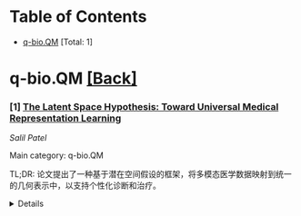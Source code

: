 <div id=toc></div>

# Table of Contents

- [q-bio.QM](#q-bio.QM) [Total: 1]


<div id='q-bio.QM'></div>

# q-bio.QM [[Back]](#toc)

### [1] [The Latent Space Hypothesis: Toward Universal Medical Representation Learning](https://arxiv.org/abs/2506.04515)
*Salil Patel*

Main category: q-bio.QM

TL;DR: 论文提出了一种基于潜在空间假设的框架，将多模态医学数据映射到统一的几何表示中，以支持个性化诊断和治疗。


<details>
  <summary>Details</summary>
Motivation: 现有医学数据多模态且分散，但可能共享同一生理状态信息，需要一种统一的方法来整合和解释这些数据。

Method: 采用潜在空间假设，将观察数据视为统一流形的投影，通过几何表示建模健康状态、疾病进展和治疗干预。

Result: 框架能够揭示疾病的子轨迹和患者特异性变化方向，为个性化医疗提供定量依据。

Conclusion: 该框架有望推动临床实践从标签分组转向个体化轨迹导航，但仍需解决数据偏见、稀缺性和隐私等挑战。

Abstract: Medical data range from genomic sequences and retinal photographs to
structured laboratory results and unstructured clinical narratives. Although
these modalities appear disparate, many encode convergent information about a
single underlying physiological state. The Latent Space Hypothesis frames each
observation as a projection of a unified, hierarchically organized manifold --
much like shadows cast by the same three-dimensional object. Within this
learned geometric representation, an individual's health status occupies a
point, disease progression traces a trajectory, and therapeutic intervention
corresponds to a directed vector. Interpreting heterogeneous evidence in a
shared space provides a principled way to re-examine eponymous conditions --
such as Parkinson's or Crohn's -- that often mask multiple pathophysiological
entities and involve broader anatomical domains than once believed. By
revealing sub-trajectories and patient-specific directions of change, the
framework supplies a quantitative rationale for personalised diagnosis,
longitudinal monitoring, and tailored treatment, moving clinical practice away
from grouping by potentially misleading labels toward navigation of each
person's unique trajectory. Challenges remain -- bias amplification, data
scarcity for rare disorders, privacy, and the correlation-causation divide --
but scale-aware encoders, continual learning on longitudinal data streams, and
perturbation-based validation offer plausible paths forward.

</details>
